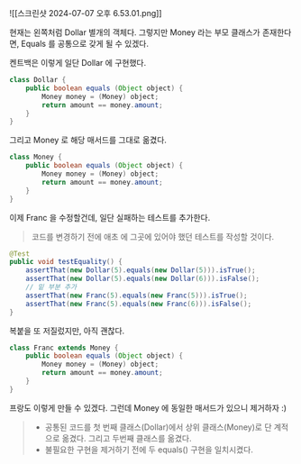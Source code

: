 ![[스크린샷 2024-07-07 오후 6.53.01.png]]

현재는 왼쪽처럼 Dollar 별개의 객체다.
그렇지만 Money 라는 부모 클래스가 존재한다면, Equals 를 공통으로 갖게 될 수 있겠다.

켄트백은 이렇게 일단 Dollar 에 구현했다.
```java
class Dollar {
	public boolean equals (Object object) {
		Money money = (Money) object;
		return amount == money.amount;
	}
}
```

그리고 Money 로 해당 매서드를 그대로 옮겼다.

```java
class Money {
	public boolean equals (Object object) {
		Money money = (Money) object;
		return amount == money.amount;
	}
}
```

이제 Franc 을 수정할건데, 일단 실패하는 테스트를 추가한다.
> 코드를 변경하기 전에 애초 에 그곳에 있어야 했던 테스트를 작성할 것이다.

``` java
@Test  
public void testEquality() {  
    assertThat(new Dollar(5).equals(new Dollar(5))).isTrue();  
    assertThat(new Dollar(5).equals(new Dollar(6))).isFalse();  
    // 밑 부분 추가
    assertThat(new Franc(5).equals(new Franc(5))).isTrue();  
    assertThat(new Franc(5).equals(new Franc(6))).isFalse();  
}
```

복붙을 또 저질렀지만, 아직 괜찮다.

```java
class Franc extends Money {
	public boolean equals (Object object) {
		Money money = (Money) object;
		return amount == money.amount;
	}
}
```
프랑도 이렇게 만들 수 있겠다. 그런데 Money 에 동일한 매서드가 있으니 제거하자 :)

> - ﻿﻿공통된 코드를 첫 번째 클래스(Dollar)에서 상위 클래스(Money)로 단 계적으로 옮겼다. 그리고 두번째 클래스를 옮겼다.
> - 불필요한 구현을 제거하기 전에 두 equals() 구현을 일치시켰다.